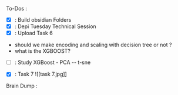 To-Dos :
- [x] : Build obsidian Folders
- [x] : Depi Tuesday Technical Session 
- [x] : Upload Task 6 
- should we make encoding and scaling with decision tree or not ?
- what is the XGBOOST?
- [ ] :  Study XGBoost  - PCA -- t-sne
- [x] :  Task 7 ![[task 7.jpg]]


Brain Dump :


